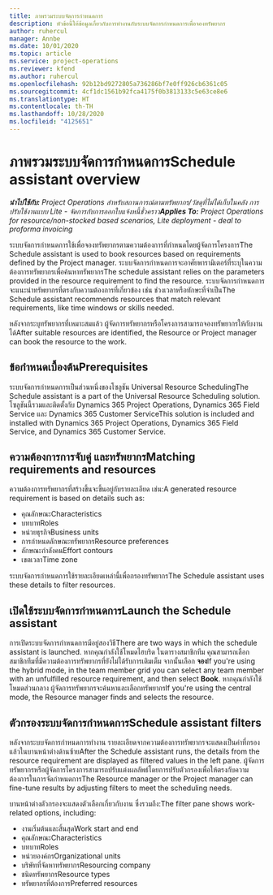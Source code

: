 ```yaml
---
title: ภาพรวมระบบจัดการกำหนดการ
description: หัวข้อนี้ให้ข้อมูลเกี่ยวกับการทำงานกับระบบจัดการกำหนดการเพื่อจองทรัพยากร
author: ruhercul
manager: Annbe
ms.date: 10/01/2020
ms.topic: article
ms.service: project-operations
ms.reviewer: kfend
ms.author: ruhercul
ms.openlocfilehash: 92b12bd9272805a736286bf7e0ff926cb6361c05
ms.sourcegitcommit: 4cf1dc1561b92fca4175f0b3813133c5e63ce8e6
ms.translationtype: HT
ms.contentlocale: th-TH
ms.lasthandoff: 10/28/2020
ms.locfileid: "4125651"
---
```

# <a name="schedule-assistant-overview"></a><span data-ttu-id="5405b-103">ภาพรวมระบบจัดการกำหนดการ</span><span class="sxs-lookup"><span data-stu-id="5405b-103">Schedule assistant overview</span></span>

<span data-ttu-id="5405b-104">_**นำไปใช้กับ:** Project Operations สำหรับสถานการณ์ตามทรัพยากร/วัสดุที่ไม่ได้เก็บในคลัง การปรับใช้งานแบบ Lite - จัดการกับการออกใบแจ้งหนี้ชั่วคราว_</span><span class="sxs-lookup"><span data-stu-id="5405b-104">_**Applies To:** Project Operations for resource/non-stocked based scenarios, Lite deployment - deal to proforma invoicing_</span></span>

<span data-ttu-id="5405b-105">ระบบจัดการกำหนดการใช้เพื่อจองทรัพยากรตามความต้องการที่กำหนดโดยผู้จัดการโครงการ</span><span class="sxs-lookup"><span data-stu-id="5405b-105">The Schedule assistant is used to book resources based on requirements defined by the Project manager.</span></span> <span data-ttu-id="5405b-106">ระบบจัดการกำหนดการจะอาศัยพารามิเตอร์ที่ระบุในความต้องการทรัพยากรเพื่อค้นหาทรัพยากร</span><span class="sxs-lookup"><span data-stu-id="5405b-106">The schedule assistant relies on the parameters provided in the resource requirement to find the resource.</span></span> <span data-ttu-id="5405b-107">ระบบจัดการกำหนดการจะแนะนำทรัพยากรที่ตรงกับความต้องการที่เกี่ยวข้อง เช่น ช่วงเวลาหรือทักษะที่จำเป็น</span><span class="sxs-lookup"><span data-stu-id="5405b-107">The Schedule assistant recommends resources that match relevant requirements, like time windows or skills needed.</span></span>

<span data-ttu-id="5405b-108">หลังจากระบุทรัพยากรที่เหมาะสมแล้ว ผู้จัดการทรัพยากรหรือโครงการสามารถจองทรัพยากรให้กับงานได้</span><span class="sxs-lookup"><span data-stu-id="5405b-108">After suitable resources are identified, the Resource or Project manager can book the resource to the work.</span></span>

## <a name="prerequisites"></a><span data-ttu-id="5405b-109">ข้อกำหนดเบื้องต้น</span><span class="sxs-lookup"><span data-stu-id="5405b-109">Prerequisites</span></span>

<span data-ttu-id="5405b-110">ระบบจัดการกำหนดการเป็นส่วนหนึ่งของโซลูชัน Universal Resource Scheduling</span><span class="sxs-lookup"><span data-stu-id="5405b-110">The Schedule assistant is a part of the Universal Resource Scheduling solution.</span></span> <span data-ttu-id="5405b-111">โซลูชันนี้รวมและติดตั้งกับ Dynamics 365 Project Operations, Dynamics 365 Field Service และ Dynamics 365 Customer Service</span><span class="sxs-lookup"><span data-stu-id="5405b-111">This solution is included and installed with Dynamics 365 Project Operations, Dynamics 365 Field Service, and Dynamics 365 Customer Service.</span></span>

## <a name="matching-requirements-and-resources"></a><span data-ttu-id="5405b-112">ความต้องการการจับคู่ และทรัพยากร</span><span class="sxs-lookup"><span data-stu-id="5405b-112">Matching requirements and resources</span></span>

<span data-ttu-id="5405b-113">ความต้องการทรัพยากรที่สร้างขึ้นจะขึ้นอยู่กับรายละเอียด เช่น:</span><span class="sxs-lookup"><span data-stu-id="5405b-113">A generated resource requirement is based on details such as:</span></span>

-   <span data-ttu-id="5405b-114">คุณลักษณะ</span><span class="sxs-lookup"><span data-stu-id="5405b-114">Characteristics</span></span>
-   <span data-ttu-id="5405b-115">บทบาท</span><span class="sxs-lookup"><span data-stu-id="5405b-115">Roles</span></span>
-   <span data-ttu-id="5405b-116">หน่วยธุรกิจ</span><span class="sxs-lookup"><span data-stu-id="5405b-116">Business units</span></span>
-   <span data-ttu-id="5405b-117">การกำหนดลักษณะทรัพยากร</span><span class="sxs-lookup"><span data-stu-id="5405b-117">Resource preferences</span></span>
-   <span data-ttu-id="5405b-118">ลักษณะกำลังคน</span><span class="sxs-lookup"><span data-stu-id="5405b-118">Effort contours</span></span>
-   <span data-ttu-id="5405b-119">เขตเวลา</span><span class="sxs-lookup"><span data-stu-id="5405b-119">Time zone</span></span>

<span data-ttu-id="5405b-120">ระบบจัดการกำหนดการใช้รายละเอียดเหล่านี้เพื่อกรองทรัพยากร</span><span class="sxs-lookup"><span data-stu-id="5405b-120">The Schedule assistant uses these details to filter resources.</span></span>

## <a name="launch-the-schedule-assistant"></a><span data-ttu-id="5405b-121">เปิดใช้ระบบจัดการกำหนดการ</span><span class="sxs-lookup"><span data-stu-id="5405b-121">Launch the Schedule assistant</span></span>

<span data-ttu-id="5405b-122">การเปิดระบบจัดการกำหนดการมีอยู่สองวิธี</span><span class="sxs-lookup"><span data-stu-id="5405b-122">There are two ways in which the schedule assistant is launched.</span></span> <span data-ttu-id="5405b-123">หากคุณกำลังใช้โหมดไฮบริด ในตารางสมาชิกทีม คุณสามารถเลือกสมาชิกทีมที่มีความต้องการทรัพยากรที่ยังไม่ได้รับการเติมเต็ม จากนั้นเลือก **จอง**</span><span class="sxs-lookup"><span data-stu-id="5405b-123">If you're using the hybrid mode, in the team member grid you can select any team member with an unfulfilled resource requirement, and then select **Book**.</span></span> <span data-ttu-id="5405b-124">หากคุณกำลังใช้โหมดส่วนกลาง ผู้จัดการทรัพยากรจะค้นหาและเลือกทรัพยากร</span><span class="sxs-lookup"><span data-stu-id="5405b-124">If you're using the central mode, the Resource manager finds and selects the resource.</span></span>

## <a name="schedule-assistant-filters"></a><span data-ttu-id="5405b-125">ตัวกรองระบบจัดการกำหนดการ</span><span class="sxs-lookup"><span data-stu-id="5405b-125">Schedule assistant filters</span></span>

<span data-ttu-id="5405b-126">หลังจากระบบจัดการกำหนดการทำงาน รายละเอียดจากความต้องการทรัพยากรจะแสดงเป็นค่าที่กรองแล้วในบานหน้าต่างด้านซ้าย</span><span class="sxs-lookup"><span data-stu-id="5405b-126">After the Schedule assistant runs, the details from the resource requirement are displayed as filtered values in the left pane.</span></span> <span data-ttu-id="5405b-127">ผู้จัดการทรัพยากรหรือผู้จัดการโครงการสามารถปรับแต่งผลลัพธ์โดยการปรับตัวกรองเพื่อให้ตรงกับความต้องการในการจัดกำหนดการ</span><span class="sxs-lookup"><span data-stu-id="5405b-127">The Resource manager or the Project manager can fine-tune results by adjusting filters to meet the scheduling needs.</span></span>

<span data-ttu-id="5405b-128">บานหน้าต่างตัวกรองจะแสดงตัวเลือกเกี่ยวกับงาน ซึ่งรวมถึง:</span><span class="sxs-lookup"><span data-stu-id="5405b-128">The filter pane shows work-related options, including:</span></span>

-   <span data-ttu-id="5405b-129">งานเริ่มต้นและสิ้นสุด</span><span class="sxs-lookup"><span data-stu-id="5405b-129">Work start and end</span></span>
-   <span data-ttu-id="5405b-130">คุณลักษณะ</span><span class="sxs-lookup"><span data-stu-id="5405b-130">Characteristics</span></span>
-   <span data-ttu-id="5405b-131">บทบาท</span><span class="sxs-lookup"><span data-stu-id="5405b-131">Roles</span></span>
-   <span data-ttu-id="5405b-132">หน่วยองค์กร</span><span class="sxs-lookup"><span data-stu-id="5405b-132">Organizational units</span></span>
-   <span data-ttu-id="5405b-133">บริษัทที่จัดหาทรัพยากร</span><span class="sxs-lookup"><span data-stu-id="5405b-133">Resourcing company</span></span>
-   <span data-ttu-id="5405b-134">ชนิดทรัพยากร</span><span class="sxs-lookup"><span data-stu-id="5405b-134">Resource types</span></span>
-   <span data-ttu-id="5405b-135">ทรัพยากรที่ต้องการ</span><span class="sxs-lookup"><span data-stu-id="5405b-135">Preferred resources</span></span>
